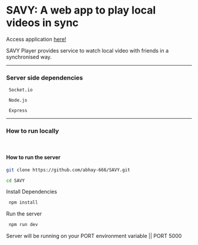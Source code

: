 # SAVY: A web app to play local videos in sync
Access application [here!](https://savy-player.herokuapp.com/)

SAVY Player provides service to watch local video with friends in a synchronised way.

---

### Server side dependencies
```
 Socket.io

 Node.js

 Express
```
---

### How to run locally
<br>

#### How to run the server

```bash
git clone https://github.com/abhay-666/SAVY.git

cd SAVY

```

Install Dependencies
```bash
 npm install
```

Run the server
```bash
 npm run dev
```
Server will be running on your PORT environment variable || PORT 5000

